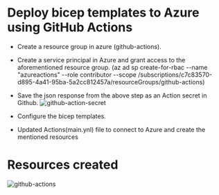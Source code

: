 # Deploy bicep templates to Azure using GitHub Actions

- Create a resource group in azure (github-actions).
- Create a service principal in Azure and grant access to the aforementioned resource group. (az ad sp create-for-rbac --name "azureactions" --role contributor --scope /subscriptions/c7c83570-d895-4a41-95ba-5a2cc812457a/resourceGroups/github-actions)
- Save the json response from the above step as an Action secret in Github. 
![github-action-secret](https://user-images.githubusercontent.com/25769615/195477028-1f3f3f20-9ed6-40a2-bedb-8ec8b694ca73.JPG)

- Configure the bicep templates.
- Updated Actions(main.ynl) file to connect to Azure and create the mentioned resources

# Resources created
![github-actions](https://user-images.githubusercontent.com/25769615/195476541-e606cff0-d9d4-480e-b68f-15f0748f8dae.JPG)
